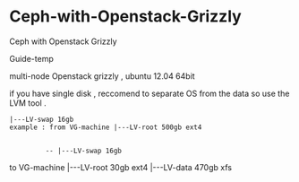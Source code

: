 Ceph-with-Openstack-Grizzly
===========================

Ceph with Openstack Grizzly





Guide-temp

multi-node Openstack grizzly , ubuntu 12.04 64bit

if you have single disk , reccomend to separate OS from the data so use the LVM tool .

    |---LV-swap 16gb
    example : from VG-machine |---LV-root 500gb ext4


             -- |---LV-swap 16gb 
to VG-machine |---LV-root 30gb ext4
              |---LV-data 470gb xfs
